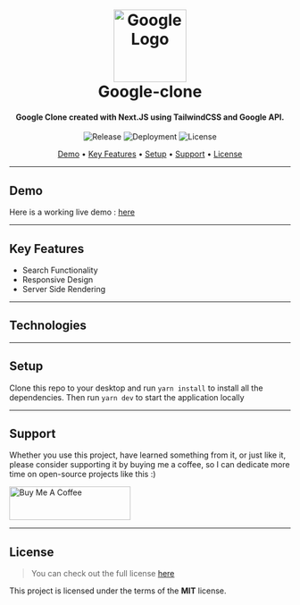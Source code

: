 <h1 align="center">
  <a href="https://google-clone-red.vercel.app">
      <img width="130px" src="https://upload.wikimedia.org/wikipedia/commons/thumb/5/53/Google_%22G%22_Logo.svg/1200px-Google_%22G%22_Logo.svg.png" alt="Google Logo" />
  </a>
  <br />
  Google-clone
  <br />
</h1>

<h4 align="center">
   Google Clone created with Next.JS using TailwindCSS and Google API</a>.
</h4>

<p align="center">
   <img src="https://img.shields.io/github/v/release/MartsTech/google-clone" alt="Release" />
   <img src="https://vercelbadge.vercel.app/api/MartsTech/google-clone" alt="Deployment" />
   <img src="https://img.shields.io/github/license/MartsTech/google-clone" alt="License" />
</p>

<p align="center">
  <a href="#demo">Demo</a> •
  <a href="#key_features">Key Features</a> •
  <a href="#setup">Setup</a> •
  <a href="#support">Support</a> •
  <a href="#license">License</a>
</p>

---

## Demo
Here is a working live demo : [here](https://google-clone-red.vercel.app)  

---

## Key Features

- Search Functionality
- Responsive Design
- Server Side Rendering

---

## Technologies



---

## Setup

Clone this repo to your desktop and run `yarn install` to install all the dependencies.
Then run `yarn dev` to start the application locally

---

## Support

Whether you use this project, have learned something from it, or just like it, please consider supporting it by buying me a coffee, so I can dedicate more time on open-source projects like this :)

<a href="https://www.buymeacoffee.com/martstech" target="_blank">
  <img src="https://cdn.buymeacoffee.com/buttons/v2/default-yellow.png" alt="Buy Me A Coffee" height="60px" width="217px" />
</a>

---

## License

>You can check out the full license [here](https://github.com/MartsTech/google-clone/blob/main/LICENSE)

This project is licensed under the terms of the **MIT** license.
